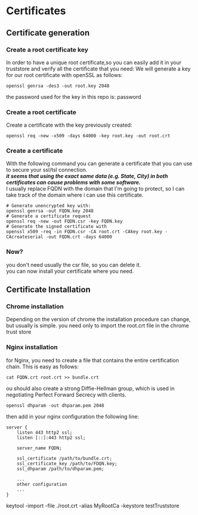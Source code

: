 # Certificates
## Certificate generation
### Create a root certificate key
In order to have a unique root certificate,so you can easily add it in your truststore and verify all the certificate that you need:
We will generate a key for our root certificate with openSSL as follows:
```shell
openssl genrsa -des3 -out root.key 2048 
```
the password used for the key in this repo is: password
### Create a root certificate
Create a certificate with the key previously created:
```shell
openssl req -new -x509 -days 64000 -key root.key -out root.crt
```
### Create a certificate
With the following command you can generate a certificate that you can use to secure your ssl/tsl connection. \
_**it seems that using the exact same data (e.g. State, City) in both certificates can cause problems with some software.**_ \
I usually replace FQDN with the domain that I'm going to protect, so I can take track of the domain where i can use this certificate.
```shell
# Generate unencrypted key with: 
openssl genrsa -out FQDN.key 2048
# Generate a certificate request
openssl req -new -out FQDN.csr -key FQDN.key
# Generate the signed certificate with
openssl x509 -req -in FQDN.csr -CA root.crt -CAkey root.key -CAcreateserial -out FQDN.crt -days 64000
```
### Now?
you don't need usually the csr file, so you can delete it. \
you can now install your certificate where you need.
## Certificate Installation
### Chrome installation
Depending on the version of chrome the installation procedure can change, but usually is simple.
you need only to import the root.crt file in the chrome trust store
### Nginx installation
for Nginx, you need to create a file that contains the entire certification chain.
This is easy as follows:
```shell
cat FQDN.crt root.crt >> bundle.crt
```
ou should also create a strong Diffie-Hellman group, which is used in negotiating Perfect Forward Secrecy with clients.
```shell
openssl dhparam -out dhparam.pem 2048
```
then add in your nginx configuration the following line:
```
server {
    listen 443 http2 ssl;
    listen [::]:443 http2 ssl;

    server_name FQDN;

    ssl_certificate /path/to/bundle.crt;
    ssl_certificate_key /path/to/FDQN.key;
    ssl_dhparam /path/to/dhparam.pem;
    
    ...
    other configuration
    ...
}
```

keytool -import -file ./root.crt -alias MyRootCa -keystore testTruststore
